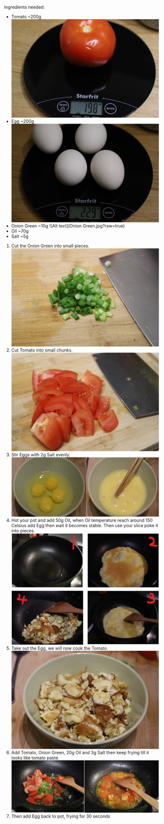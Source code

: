 Ingredients needed:

- Tomato ~200g
  ![Alt text](Tomato.jpg?raw=true)
- Egg ~200g
  ![Alt text](Egg.jpg?raw=true)
- Onion Green ~10g
  ![Alt text](Onion Green.jpg?raw=true)
- Oil ~70g
- Salt ~5g

1. Cut the Onion Green into small pieces.
   ![Alt text](1.jpg?raw=true)
2. Cut Tomato into small chunks.
   ![Alt text](2.jpg?raw=true)
3. Stir Eggs with 2g Salt evenly.
   ![Alt text](3.jpg?raw=true)
4. Hot your pot and add 50g Oil, when Oil temperature reach around 150 Celsius add Egg then wait it becomes stable. Then use your slice poke it into pieces.
   ![Alt text](4.jpg?raw=true)
5. Take out the Egg, we will now cook the Tomato.
   ![Alt text](5.jpg?raw=true)
6. Add Tomato, Onion Green, 20g Oil and 3g Salt then keep frying till it looks like tomato paste.
   ![Alt text](6.jpg?raw=true)
7. Then add Egg back to pot, frying for 30 seconds
